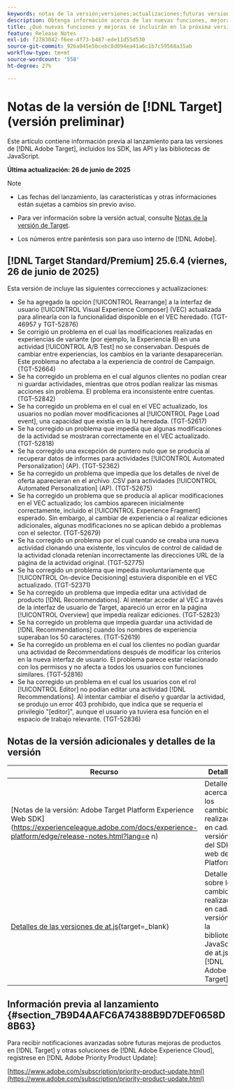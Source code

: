 ```yaml
---
keywords: notas de la versión;versiones;actualizaciones;futuras versiones;mejoras;nuevas funciones;correcciones;actualizaciones;versión preliminar;acceso anticipado
description: Obtenga información acerca de las nuevas funciones, mejoras y correcciones que incluirá la próxima versión de [!DNL Adobe Target], incluidos los SDK, las API y las bibliotecas de JavaScript.
title: ¿Qué nuevas funciones y mejoras se incluirán en la próxima versión de  [!DNL Target] ?
feature: Release Notes
exl-id: f2783042-f6ee-4f73-b487-ede11d55d530
source-git-commit: 926a045e5bcebc8d094ea41a6c1b7c59568a35ab
workflow-type: tm+mt
source-wordcount: '558'
ht-degree: 27%

---
```


# Notas de la versión de [!DNL Target] (versión preliminar)

Este artículo contiene información previa al lanzamiento para las versiones de [!DNL Adobe Target], incluidos los SDK, las API y las bibliotecas de JavaScript.

**Última actualización: 26 de junio de 2025**

>[!NOTE]
>
>* Las fechas del lanzamiento, las características y otras informaciones están sujetas a cambios sin previo aviso.
>
>* Para ver información sobre la versión actual, consulte [Notas de la versión de Target](release-notes.md).
>
>* Los números entre paréntesis son para uso interno de [!DNL Adobe].

## [!DNL Target Standard/Premium] 25.6.4 (viernes, 26 de junio de 2025)

Esta versión de incluye las siguientes correcciones y actualizaciones:

* Se ha agregado la opción [!UICONTROL Rearrange] a la interfaz de usuario [!UICONTROL Visual Experience Composer] (VEC) actualizada para alinearla con la funcionalidad disponible en el VEC heredado. (TGT-46957 y TGT-52876)
* Se corrigió un problema en el cual las modificaciones realizadas en experiencias de variante (por ejemplo, la Experiencia B) en una actividad [!UICONTROL A/B Test] no se conservaban. Después de cambiar entre experiencias, los cambios en la variante desaparecerían. Este problema no afectaba a la experiencia de control de Campaign. (TGT-52664)
* Se ha corregido un problema en el cual algunos clientes no podían crear ni guardar actividades, mientras que otros podían realizar las mismas acciones sin problema. El problema era inconsistente entre cuentas.(TGT-52842)
* Se ha corregido un problema en el cual en el VEC actualizado, los usuarios no podían mover modificaciones al [!UICONTROL Page Load event], una capacidad que existía en la IU heredada. (TGT-52617)
* Se ha corregido un problema que impedía que algunas modificaciones de la actividad se mostraran correctamente en el VEC actualizado. (TGT-52818)
* Se ha corregido una excepción de puntero nulo que se producía al recuperar datos de informes para actividades [!UICONTROL Automated Personalization] (AP). (TGT-52362)
* Se ha corregido un problema que impedía que los detalles de nivel de oferta aparecieran en el archivo .CSV para actividades [!UICONTROL Automated Personalization] (AP). (TGT-52675)
* Se ha corregido un problema que se producía al aplicar modificaciones en el VEC actualizado; los cambios aparecen inicialmente correctamente, incluido el [!UICONTROL Experience Fragment] esperado. Sin embargo, al cambiar de experiencia o al realizar ediciones adicionales, algunas modificaciones no se aplican debido a problemas con el selector. (TGT-52679)
* Se ha corregido un problema por el cual cuando se creaba una nueva actividad clonando una existente, los vínculos de control de calidad de la actividad clonada retenían incorrectamente las direcciones URL de la página de la actividad original. (TGT-52775)
* Se ha corregido un problema que impedía involuntariamente que [!UICONTROL On-device Decisioning] estuviera disponible en el VEC actualizado. (TGT-52371)
* Se ha corregido un problema que impedía editar una actividad de producto [!DNL Recommendations]. Al intentar acceder al VEC a través de la interfaz de usuario de Target, apareció un error en la página [!UICONTROL Overview] que impedía realizar ediciones. (TGT-52823)
* Se ha corregido un problema que impedía guardar una actividad de [!DNL Recommendations] cuando los nombres de experiencia superaban los 50 caracteres. (TGT-52619)
* Se ha corregido un problema en el cual los clientes no podían guardar una actividad de Recommendations después de modificar los criterios en la nueva interfaz de usuario. El problema parece estar relacionado con los permisos y no afecta a todos los usuarios con funciones similares. (TGT-52816)
* Se ha corregido un problema en el cual los usuarios con el rol [!UICONTROL Editor] no podían editar una actividad [!DNL Recommendations]. Al intentar cambiar el diseño y guardar la actividad, se produjo un error 403 prohibido, que indica que se requería el privilegio &quot;[editor]&quot;, aunque el usuario ya tuviera esa función en el espacio de trabajo relevante. (TGT-52836)

## Notas de la versión adicionales y detalles de la versión

| Recurso | Detalles |
|--- |--- |
| [Notas de la versión: Adobe Target Platform Experience Web SDK]&#x200B;(https://experienceleague.adobe.com/docs/experience-platform/edge/release-notes.html?lang=e n) | Detalles acerca de los cambios realizados en cada versión del SDK web de Platform. |
| [Detalles de las versiones de at.js](https://experienceleague.corp.adobe.com/docs/target-dev/developer/client-side/at-js-implementation/target-atjs-versions.html?lang=es){target=_blank} | Detalles sobre los cambios realizados en cada versión de la biblioteca JavaScript de at.js. [!DNL Adobe Target]. |

## Información previa al lanzamiento {#section_7B9D4AAFC6A74388B9D7DEF0658D8B63}

Para recibir notificaciones avanzadas sobre futuras mejoras de productos en [!DNL Target] y otras soluciones de [!DNL Adobe Experience Cloud], regístrese en [!DNL Adobe Priority Product Update]:

[https://www.adobe.com/subscription/priority-product-update.html](https://www.adobe.com/subscription/priority-product-update.html)
